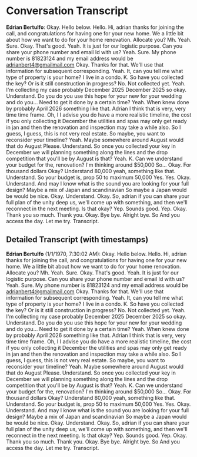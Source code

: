 # Conversation Transcript

**Edrian Bertulfo**: Okay. Hello below. Hello. Hi, adrian thanks for joining the call, and congratulations for having one for your new home. We a little bit about how we want to do for your home renovation. Allocate you? Mh. Yeah. Sure. Okay. That's good. Yeah. It is just for our logistic purpose. Can you share your phone number and email Id with us? Yeah. Sure. My phone number is 81823124 and my email address would be adrianbert4@gmailmail.com Okay. Thanks for that. We'll use that information for subsequent corresponding. Yeah. It, can you tell me what type of property is your home? I live in a condo. K. So have you collected the key? Or is it still construction in progress? No. Not collected yet. Yeah. I'm collecting my case probably December 2025 December 2025 so okay. Understand. Do you do you use this hope for your new for your wedding and do you... Need to get it done by a certain time? Yeah. When knew done by probably April 2026 something like that. Adrian I think that is very, very time time frame. Oh, I I advise you do have a more realistic timeline, the cost if you only collecting it December the utilities and spas may only get ready in jan and then the renovation and inspection may take a while also. So I guess, I guess, this is not very real estate. So maybe, you want to reconsider your timeline? Yeah. Maybe somewhere around August would that do August Please. Understand. So once you collected your key in December we will planning something along the lines and the drop competition that you'll be by August is that? Yeah. K. Can we understand your budget for the, renovation? I'm thinking around $50,000 So... Okay. For thousand dollars Okay? Understand 80,000 yeah, something like that. Understand. So your budget is, prop 50 to maximum 50,000 Yes. Yes. Okay. Understand. And may I know what is the sound you are looking for your full design? Maybe a mix of Japan and scandinavian So maybe a Japan would be would be nice. Okay. Understand. Okay. So, adrian if you can share your full plan of the unity deep us, we'll come up with something, and then we'll reconnect in the next meeting. Is that okay? Yep. Sounds good. Yep. Okay. Thank you so much. Thank you. Okay. Bye bye. Alright bye. So And you access the day. Let me try. Transcript.

## Detailed Transcript (with timestamps)

**Edrian Bertulfo** (1/1/1970, 7:30:02 AM):
Okay. Hello below. Hello. Hi, adrian thanks for joining the call, and congratulations for having one for your new home. We a little bit about how we want to do for your home renovation. Allocate you? Mh. Yeah. Sure. Okay. That's good. Yeah. It is just for our logistic purpose. Can you share your phone number and email Id with us? Yeah. Sure. My phone number is 81823124 and my email address would be adrianbert4@gmailmail.com Okay. Thanks for that. We'll use that information for subsequent corresponding. Yeah. It, can you tell me what type of property is your home? I live in a condo. K. So have you collected the key? Or is it still construction in progress? No. Not collected yet. Yeah. I'm collecting my case probably December 2025 December 2025 so okay. Understand. Do you do you use this hope for your new for your wedding and do you... Need to get it done by a certain time? Yeah. When knew done by probably April 2026 something like that. Adrian I think that is very, very time time frame. Oh, I I advise you do have a more realistic timeline, the cost if you only collecting it December the utilities and spas may only get ready in jan and then the renovation and inspection may take a while also. So I guess, I guess, this is not very real estate. So maybe, you want to reconsider your timeline? Yeah. Maybe somewhere around August would that do August Please. Understand. So once you collected your key in December we will planning something along the lines and the drop competition that you'll be by August is that? Yeah. K. Can we understand your budget for the, renovation? I'm thinking around $50,000 So... Okay. For thousand dollars Okay? Understand 80,000 yeah, something like that. Understand. So your budget is, prop 50 to maximum 50,000 Yes. Yes. Okay. Understand. And may I know what is the sound you are looking for your full design? Maybe a mix of Japan and scandinavian So maybe a Japan would be would be nice. Okay. Understand. Okay. So, adrian if you can share your full plan of the unity deep us, we'll come up with something, and then we'll reconnect in the next meeting. Is that okay? Yep. Sounds good. Yep. Okay. Thank you so much. Thank you. Okay. Bye bye. Alright bye. So And you access the day. Let me try. Transcript.

